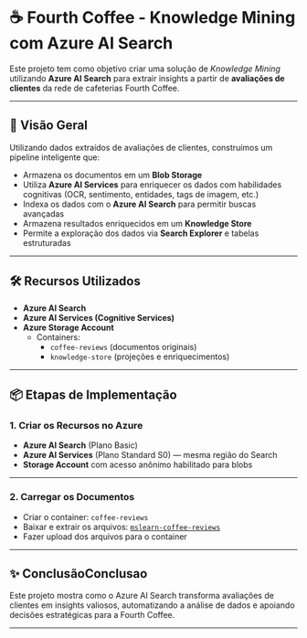# ☕ Fourth Coffee - Knowledge Mining com Azure AI Search

Este projeto tem como objetivo criar uma solução de _Knowledge Mining_ utilizando **Azure AI Search** para extrair insights a partir de **avaliações de clientes** da rede de cafeterias Fourth Coffee.

---

## 🚀 Visão Geral

Utilizando dados extraídos de avaliações de clientes, construímos um pipeline inteligente que:

- Armazena os documentos em um **Blob Storage**
- Utiliza **Azure AI Services** para enriquecer os dados com habilidades cognitivas (OCR, sentimento, entidades, tags de imagem, etc.)
- Indexa os dados com o **Azure AI Search** para permitir buscas avançadas
- Armazena resultados enriquecidos em um **Knowledge Store**
- Permite a exploração dos dados via **Search Explorer** e tabelas estruturadas

---

## 🛠️ Recursos Utilizados

- **Azure AI Search**
- **Azure AI Services (Cognitive Services)**
- **Azure Storage Account**
  - Containers:
    - `coffee-reviews` (documentos originais)
    - `knowledge-store` (projeções e enriquecimentos)

---

## 📦 Etapas de Implementação

### 1. Criar os Recursos no Azure

- **Azure AI Search** (Plano Basic)
- **Azure AI Services** (Plano Standard S0) — mesma região do Search
- **Storage Account** com acesso anônimo habilitado para blobs

---

### 2. Carregar os Documentos

- Criar o container: `coffee-reviews`
- Baixar e extrair os arquivos: [`mslearn-coffee-reviews`](https://aka.ms/mslearn-coffee-reviews)
- Fazer upload dos arquivos para o container

---

## ✨ ConclusãoConclusao

Este projeto mostra como o Azure AI Search transforma avaliações de clientes em insights valiosos, automatizando a análise de dados e apoiando decisões estratégicas para a Fourth Coffee.

---
